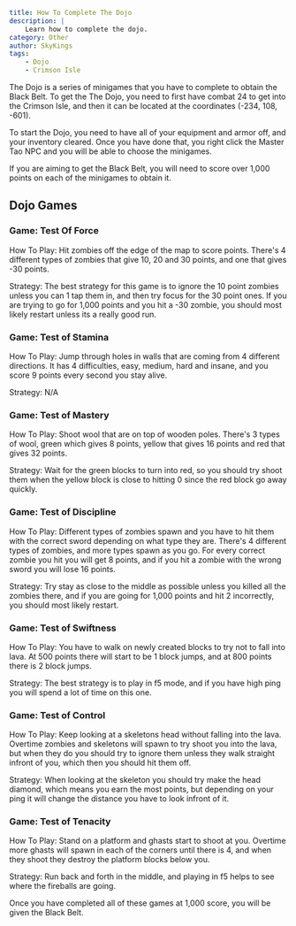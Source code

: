 ```yaml {metadata}
title: How To Complete The Dojo
description: |
    Learn how to complete the dojo.
category: Other
author: SkyKings
tags:
    - Dojo
    - Crimson Isle
```

The Dojo is a series of minigames that you have to complete to obtain the Black Belt. To get the The Dojo, you need to
first have combat 24 to get into the Crimson Isle, and then it can be located at the coordinates (-234, 108, -601).

To start the Dojo, you need to have all of your equipment and armor off, and your inventory cleared. Once you have done
that, you right click the Master Tao NPC and you will be able to choose the minigames.

If you are aiming to get the Black Belt, you will need to score over 1,000 points on each of the minigames to obtain it.

## Dojo Games

### Game: Test Of Force  
How To Play: Hit zombies off the edge of the map to score points. There's 4 different types of zombies that give 10, 20
and 30 points, and one that gives -30 points.  

Strategy: The best strategy for this game is to ignore the 10 point zombies unless you can 1 tap them in, and then try
focus for the 30 point ones. If you are trying to go for 1,000 points and you hit a -30 zombie, you should most likely
restart unless its a really good run.

### Game: Test of Stamina  
How To Play: Jump through holes in walls that are coming from 4 different directions. It has 4 difficulties, easy,
medium, hard and insane, and you score 9 points every second you stay alive.  

Strategy: N/A

### Game: Test of Mastery  
How To Play: Shoot wool that are on top of wooden poles. There's 3 types of wool, green which gives 8 points, yellow that
gives 16 points and red that gives 32 points.  

Strategy: Wait for the green blocks to turn into red, so you should try shoot them when the yellow block is close to
hitting 0 since the red block go away quickly.

### Game: Test of Discipline  
How To Play: Different types of zombies spawn and you have to hit them with the correct sword depending on what type
they are. There's 4 different types of zombies, and more types spawn as you go. For every correct zombie you hit you will
get 8 points, and if you hit a zombie with the wrong sword you will lose 16 points.  

Strategy: Try stay as close to the middle as possible unless you killed all the zombies there, and if you are going for
1,000 points and hit 2 incorrectly, you should most likely restart.

### Game: Test of Swiftness  
How To Play: You have to walk on newly created blocks to try not to fall into lava. At 500 points there will start to be
1 block jumps, and at 800 points there is 2 block jumps.  

Strategy: The best strategy is to play in f5 mode, and if you have high ping you will spend a lot of time on this one.

### Game: Test of Control  
How To Play: Keep looking at a skeletons head without falling into the lava. Overtime zombies and skeletons will spawn
to try shoot you into the lava, but when they do you should try to ignore them unless they walk straight infront of you,
which then you should hit them off.  

Strategy: When looking at the skeleton you should try make the head diamond, which means you earn the most points, but
depending on your ping it will change the distance you have to look infront of it.

### Game: Test of Tenacity  
How To Play: Stand on a platform and ghasts start to shoot at you. Overtime more ghasts will spawn in each of the
corners until there is 4, and when they shoot they destroy the platform blocks below you.  

Strategy: Run back and forth in the middle, and playing in f5 helps to see where the fireballs are going.


Once you have completed all of these games at 1,000 score, you will be given the Black Belt.
